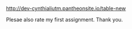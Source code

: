 http://dev-cynthialiutm.pantheonsite.io/table-new

Plesae also rate my first assignment. Thank you.
